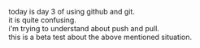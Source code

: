 today is day 3 of using github and git.   
it is quite confusing.   
i'm trying to understand about push and pull.   
this is a beta test about the above mentioned situation.   